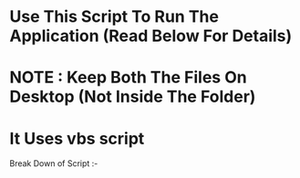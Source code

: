 # Use This Script To Run The Application (Read Below For Details)

# NOTE : Keep Both The Files On Desktop (Not Inside The Folder) 

# It Uses vbs script 

Break Down of Script :-

